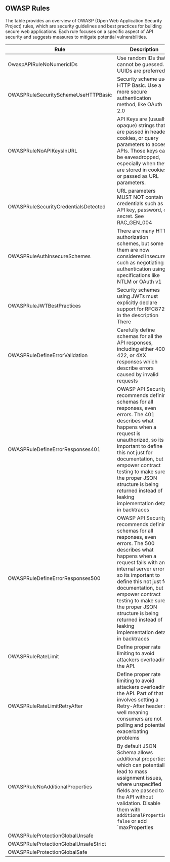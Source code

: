 
## OWASP Rules

The table provides an overview of OWASP (Open Web Application Security Project) rules, which are security guidelines and best practices for building secure web applications. Each rule focuses on a specific aspect of API security and suggests measures to mitigate potential vulnerabilities.


| Rule                                | Description                                                                                                                                                                                                                                                                                                                                      | Severity     | Implemented |
|-------------------------------------|--------------------------------------------------------------------------------------------------------------------------------------------------------------------------------------------------------------------------------------------------------------------------------------------------------------------------------------------------|--------------|-------------|
| OwaspAPIRuleNoNumericIDs            | Use random IDs that cannot be guessed. UUIDs are preferred                                                                                                                                                                                                                                                                                       | Error        |      X       |
| OWASPRuleSecuritySchemeUseHTTPBasic | Security scheme uses HTTP Basic. Use a more secure authentication method, like OAuth 2.0                                                                                                                                                                                                                               | Error        |      X       |
| OWASPRuleNoAPIKeysInURL             | API Keys are (usually opaque) strings that are passed in headers, cookies, or query parameters to access APIs. Those keys can be eavesdropped, especially when they are stored in cookies or passed as URL parameters.                                                                                                                  | Error        |      X       |
| OWASPRuleSecurityCredentialsDetected| URL parameters MUST NOT contain credentials such as API key, password, or secret. See RAC_GEN_004                                                                                                                                | Error        |     X        |
| OWASPRuleAuthInsecureSchemes        | There are many HTTP authorization schemes, but some of them are now considered insecure, such as negotiating authentication using specifications like NTLM or OAuth v1                                                                                                               | Error        |       X      |
| OWASPRuleJWTBestPractices           | Security schemes using JWTs must explicitly declare support for RFC8725 in the description                                                                                                                                                     There                                                                                                | Error        |      X       |
| OWASPRuleDefineErrorValidation      |      Carefully define schemas for all the API responses, including either 400, 422, or 4XX responses which describe errors caused by invalid requests                                                                                                                                                            | Warn         |     uses a function     |
| OWASPRuleDefineErrorResponses401    |  OWASP API Security recommends defining schemas for all responses, even errors. The 401 describes what happens when a request is unauthorized, so its important to define this not just for documentation, but to empower contract testing to make sure the proper JSON structure is being returned instead of leaking implementation details in backtraces                                                                                                                                                                 | Warn         |      X      |
| OWASPRuleDefineErrorResponses500    |  OWASP API Security recommends defining schemas for all responses, even errors. The 500 describes what happens when a request fails with an internal server error, so its important to define this not just for documentation, but to empower contract testing to make sure the proper JSON structure is being returned instead of leaking implementation details in backtraces                                                                                                                                                                 | Warn         |      X      |
| OWASPRuleRateLimit                  |  Define proper rate limiting to avoid attackers overloading the API.                                                                                                                                                          | Warn         |       uses a function     |
| OWASPRuleRateLimitRetryAfter                  |  Define proper rate limiting to avoid attackers overloading the API. Part of that involves setting a Retry-After header so well meaning consumers are not polling and potentially exacerbating problems                                                                                                                                                               | Error         |       X     |
| OWASPRuleNoAdditionalProperties                  |  By default JSON Schema allows additional properties, which can potentially lead to mass assignment issues, where unspecified fields are passed to the API without validation. Disable them with `additionalProperties: false` or add `maxProperties                                                                                                                 | Warn         |       X     |
| OWASPRuleProtectionGlobalUnsafe|  | Warn         |      TODO       |
| OWASPRuleProtectionGlobalUnsafeStrict|  | Warn         |      TODO       |
| OWASPRuleProtectionGlobalSafe       |  | Warn         |       TODO     |